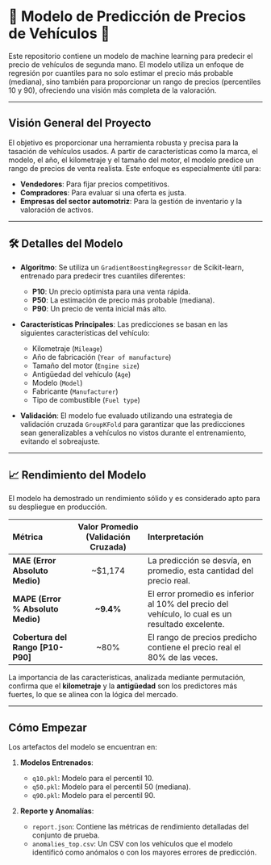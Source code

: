 # 🚗 Modelo de Predicción de Precios de Vehículos 🚗

Este repositorio contiene un modelo de machine learning para predecir el precio de vehículos de segunda mano. El modelo utiliza un enfoque de regresión por cuantiles para no solo estimar el precio más probable (mediana), sino también para proporcionar un rango de precios (percentiles 10 y 90), ofreciendo una visión más completa de la valoración.

---

##  **Visión General del Proyecto**

El objetivo es proporcionar una herramienta robusta y precisa para la tasación de vehículos usados. A partir de características como la marca, el modelo, el año, el kilometraje y el tamaño del motor, el modelo predice un rango de precios de venta realista. Este enfoque es especialmente útil para:

* **Vendedores**: Para fijar precios competitivos.
* **Compradores**: Para evaluar si una oferta es justa.
* **Empresas del sector automotriz**: Para la gestión de inventario y la valoración de activos.

---

## 🛠️ **Detalles del Modelo**

* **Algoritmo**: Se utiliza un `GradientBoostingRegressor` de Scikit-learn, entrenado para predecir tres cuantiles diferentes:
    * **P10**: Un precio optimista para una venta rápida.
    * **P50**: La estimación de precio más probable (mediana).
    * **P90**: Un precio de venta inicial más alto.

* **Características Principales**: Las predicciones se basan en las siguientes características del vehículo:
    * Kilometraje (`Mileage`)
    * Año de fabricación (`Year of manufacture`)
    * Tamaño del motor (`Engine size`)
    * Antigüedad del vehículo (`Age`)
    * Modelo (`Model`)
    * Fabricante (`Manufacturer`)
    * Tipo de combustible (`Fuel type`)

* **Validación**: El modelo fue evaluado utilizando una estrategia de validación cruzada `GroupKFold` para garantizar que las predicciones sean generalizables a vehículos no vistos durante el entrenamiento, evitando el sobreajuste.

---

## 📈 **Rendimiento del Modelo**

El modelo ha demostrado un rendimiento sólido y es considerado apto para su despliegue en producción.

| Métrica                         | Valor Promedio (Validación Cruzada) | Interpretación                                                              |
| :------------------------------ | :---------------------------------: | :-------------------------------------------------------------------------- |
| **MAE (Error Absoluto Medio)** |               ~$1,174               | La predicción se desvía, en promedio, esta cantidad del precio real.      |
| **MAPE (Error % Absoluto Medio)** |               **~9.4%** | El error promedio es inferior al 10% del precio del vehículo, lo cual es un resultado excelente. |
| **Cobertura del Rango [P10-P90]** |                 ~80%                  | El rango de precios predicho contiene el precio real el 80% de las veces.   |

La importancia de las características, analizada mediante permutación, confirma que el **kilometraje** y la **antigüedad** son los predictores más fuertes, lo que se alinea con la lógica del mercado.



---

##  **Cómo Empezar**

Los artefactos del modelo se encuentran en:

1.  **Modelos Entrenados**:
    * `q10.pkl`: Modelo para el percentil 10.
    * `q50.pkl`: Modelo para el percentil 50 (mediana).
    * `q90.pkl`: Modelo para el percentil 90.

2.  **Reporte y Anomalías**:
    * `report.json`: Contiene las métricas de rendimiento detalladas del conjunto de prueba.
    * `anomalies_top.csv`: Un CSV con los vehículos que el modelo identificó como anómalos o con los mayores errores de predicción.

